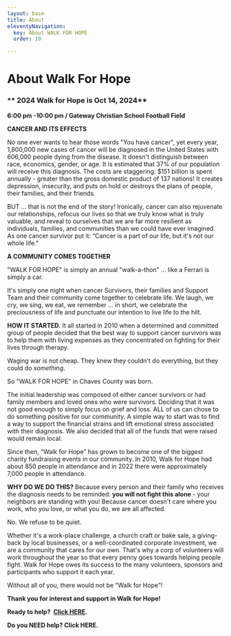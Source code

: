 ```yaml
---
layout: base
title: About
eleventyNavigation:
  key: About WALK FOR HOPE
  order: 10

---
```

# About Walk For Hope
### ** 2024 Walk for Hope is Oct 14, 2024**
**6:00 pm -10:00 pm / Gateway Christian School Football Field**

**CANCER AND ITS EFFECTS**

No one ever wants to hear those words "You have cancer", yet every year, 1,800,000 new cases of cancer will be diagnosed in the United States with 606,000 people dying from the disease. It doesn't distinguish between race, economics, gender, or age. It is estimated that 37% of our population will receive this diagnosis. The costs are staggering: $151 billion is spent annually - greater than the gross domestic product of 137 nations! It creates depression, insecurity, and puts on hold or destroys the plans of people, their families, and their friends. 

  

BUT ... that is not the end of the story! Ironically, cancer can also rejuvenate our relationships, refocus our lives so that we truly know what is truly valuable, and reveal to ourselves that we are far more resilient as individuals, families, and communities than we could have ever imagined. As one cancer survivor put it: “Cancer is a part of our life, but it's not our whole life.”

  

**A COMMUNITY COMES TOGETHER**

"WALK FOR HOPE" is simply an annual "walk-a-thon" ... like a Ferrari is simply a car. 

It's simply one night when cancer Survivors, their families and Support Team and their community come together to celebrate life. We laugh, we cry, we sing, we eat, we remember ... in short, we celebrate the preciousness of life and punctuate our intention to live life to the hilt. 

**HOW IT STARTED.** It all started in 2010 when a determined and committed group of people decided that the best way to support cancer survivors was to help them with living expenses as they concentrated on fighting for their lives through therapy. 

Waging war is not cheap. They knew they couldn't do everything, but they could do _something_. 

So "WALK FOR HOPE" in Chaves County was born. 

The initial leadership was composed of either cancer survivors or had family members and loved ones who were survivors. Deciding that it was not good enough to simply focus on grief and loss. ALL of us can chose to do something positive for our community. A simple way to start was to find a way to support the financial strains and lift emotional stress associated with their diagnosis. We also decided that all of the funds that were raised would remain local.

  

Since then, “Walk for Hope” has grown to become one of the biggest charity fundraising events in our community. In 2010, Walk for Hope had about 850 people in attendance and in 2022 there were approximately 7,000 people in attendance.

  

**WHY DO WE DO THIS?** Because every person and their family who receives the diagnosis needs to be reminded: **you will not fight this alone** \- your neighbors are standing with you! Because cancer doesn't care where you work, who you love, or what you do, we are all affected. 

No. We refuse to be quiet. 

Whether it's a work-place challenge, a church craft or bake sale, a giving-back by local businesses, or a well-coordinated corporate investment, we are a community that cares for our own. That's why a corp of volunteers will work throughout the year so that every penny goes towards helping people fight. Walk for Hope owes its success to the many volunteers, sponsors and participants who support it each year. 

Without all of you, there would not be “Walk for Hope”!

**Thank you for interest and support in Walk for Hope!**

**Ready to help?  [Click HERE](https://www.walkforhopechavescounty.com/HowToParticipate/).**

**Do you NEED help? Click HERE.**
